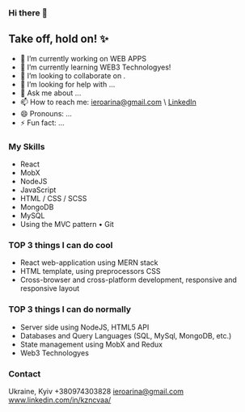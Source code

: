### Hi there 👋

## Take off, hold on! ✨

<!--
**kzncvaa/kzncvaa** is a ✨ _special_ ✨ repository because its `README.md` (this file) appears on your GitHub profile.

Here are some ideas to get you started:

- 🔭 I’m currently working on ...
- 🌱 I’m currently learning ...
- 👯 I’m looking to collaborate on ...
- 🤔 I’m looking for help with ...
- 💬 Ask me about ...
- 📫 How to reach me: ...
- 😄 Pronouns: ...
- ⚡ Fun fact: ...
-->

- 🔭 I’m currently working on WEB APPS
- 🌱 I’m currently learning WEB3 Technologyes!
- 👯 I’m looking to collaborate on .
- 🤔 I’m looking for help with ...
- 💬 Ask me about ...
- 📫 How to reach me: ieroarina@gmail.com \ [LinkedIn](www.linkedin.com/in/kzncvaa/)
- 😄 Pronouns: ...
- ⚡ Fun fact: ...


### My Skills
- React
- MobX
- NodeJS
- JavaScript
- HTML / CSS / SCSS
- MongoDB
- MySQL
- Using the MVC pattern • Git

### TOP 3 things I can do cool
- React web-application using MERN stack
- HTML template, using preprocessors CSS
- Cross-browser and cross-platform development, responsive and
responsive layout

### TOP 3 things I can do normally
- Server side using NodeJS, HTML5 API
- Databases and Query Languages (SQL, MySql, MongoDB, etc.)
- State management using MobX and Redux
- Web3 Technologyes

### Contact
Ukraine, Kyiv 
+380974303828 
ieroarina@gmail.com 
www.linkedin.com/in/kzncvaa/
